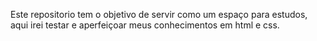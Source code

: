 Este repositorio tem o objetivo de servir como um espaço para estudos, aqui irei testar e aperfeiçoar meus conhecimentos em html e css.